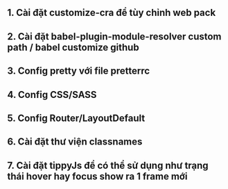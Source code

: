 ## 1. Cài đặt customize-cra để tùy chỉnh web pack

## 2. Cài đặt babel-plugin-module-resolver custom path / babel customize github

## 3. Config pretty với file pretterrc

## 4. Config CSS/SASS

## 5. Config Router/LayoutDefault

## 6. Cài đặt thư viện classnames

## 7. Cài đặt tippyJs để có thể sử dụng như trạng thái hover hay focus show ra 1 frame mới
